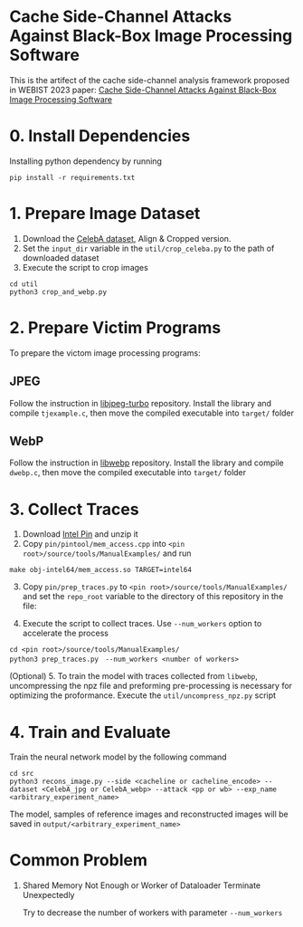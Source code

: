 # Cache Side-Channel Attacks Against Black-Box Image Processing Software
This is the artifect of the cache side-channel analysis framework proposed in WEBIST 2023 paper:  [Cache Side-Channel Attacks Against Black-Box Image Processing Software]()

# 0. Install Dependencies
Installing python dependency by running

```shell
pip install -r requirements.txt
```

# 1. Prepare Image Dataset
1. Download the [CelebA dataset](https://mmlab.ie.cuhk.edu.hk/projects/CelebA.html), Align & Cropped version.
2. Set the `input_dir` variable in the `util/crop_celeba.py` to the path of downloaded dataset
3. Execute the script to crop images

```shell
cd util
python3 crop_and_webp.py
```

# 2. Prepare Victim Programs
To prepare the victom image processing programs: 
## JPEG
Follow the instruction in [libjpeg-turbo](https://github.com/libjpeg-turbo/libjpeg-turbo) repository. Install the library and compile `tjexample.c`, then move the compiled executable into `target/` folder
## WebP
Follow the instruction in [libwebp](https://github.com/webmproject/libwebp) repository. Install the library and compile `dwebp.c`, then move the compiled executable into `target/` folder

# 3. Collect Traces
1. Download [Intel Pin](https://www.intel.com/content/www/us/en/developer/articles/tool/pin-a-dynamic-binary-instrumentation-tool.html) and unzip it
2. Copy `pin/pintool/mem_access.cpp` into `<pin root>/source/tools/ManualExamples/` and run
```shell
make obj-intel64/mem_access.so TARGET=intel64
```

3. Copy `pin/prep_traces.py` to `<pin root>/source/tools/ManualExamples/` and set the `repo_root` variable to the directory of this repository in the file:

4. Execute the script to collect traces. Use `--num_workers` option to accelerate the process
```shell
cd <pin root>/source/tools/ManualExamples/
python3 prep_traces.py　--num_workers <number of workers>
```
(Optional) 5. To train the model with traces collected from `libwebp`, uncompressing the npz file and preforming pre-processing is necessary for optimizing the proformance. Execute the `util/uncompress_npz.py` script

# 4. Train and Evaluate
Train the neural network model by the following command
```shell
cd src
python3 recons_image.py --side <cacheline or cacheline_encode> --dataset <CelebA_jpg or CelebA_webp> --attack <pp or wb> --exp_name <arbitrary_experiment_name>
```
The model, samples of reference images and reconstructed images will be saved in `output/<arbitrary_experiment_name>`

# Common Problem

1.  Shared Memory Not Enough or Worker of Dataloader Terminate Unexpectedly

    Try to decrease the number of workers with parameter `--num_workers`